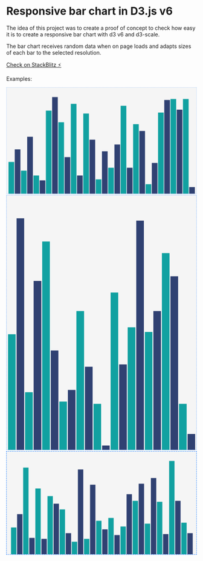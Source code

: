 # Responsive bar chart in D3.js v6

The idea of this project was to create a proof of concept to check how easy it is to create a responsive bar chart with d3 v6 and d3-scale.

The bar chart receives random data when on page loads and adapts sizes of each bar to the selected resolution.

[Check on StackBlitz ⚡️](https://stackblitz.com/edit/response-d3js-v6)

Examples:

![Desktop screen](./img/desktop.png)
![Mobile screen](./img/mobile.png)
![tiny screen](./img/tiny_screen.png)


